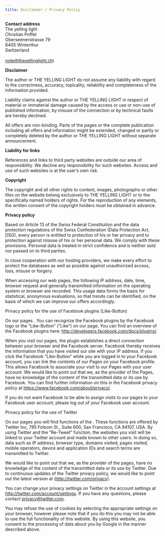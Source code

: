 ```yaml
---
title: Disclaimer / Privacy Policy
---
```

**Contact address**\
The yelling light\
Christian Poffet\
Oberseenerstrasse 79\
8405 Winterthur\
Switzerland\
\
note@theyellinglight.ch\

**Disclaimer**

The author or THE YELLING LIGHT do not assume any liability with regard to the correctness, accuracy, topicality, reliability and completeness of the information provided.

Liability claims against the author or THE YELLING LIGHT in respect of material or immaterial damage caused by the access or use or non-use of published information, by misuse of the connection or by technical faults are hereby declined.

All offers are non-binding. Parts of the pages or the complete publication including all offers and information might be extended, changed or partly or completely deleted by the author or THE YELLING LIGHT without separate announcement.

**Liability for links**

References and links to third party websites are outside our area of responsibility. We decline any responsibility for such websites. Access and use of such websites is at the user’s own risk.

**Copyright**

The copyright and all other rights to content, images, photographs or other files on the website belong exclusively to THE YELLING LIGHT or to the specifically named holders of rights. For the reproduction of any elements, the written consent of the copyright holders must be obtained in advance.

**Privacy policy**

Based on Article 13 of the Swiss Federal Constitution and the data protection regulations of the Swiss Confederation (Data Protection Act, DSG), every person is entitled to protection of his or her privacy and to protection against misuse of his or her personal data. We comply with these provisions. Personal data is treated in strict confidence and is neither sold nor passed on to third parties.

In close cooperation with our hosting providers, we make every effort to protect the databases as well as possible against unauthorized access, loss, misuse or forgery.

When accessing our web pages, the following IP address, date, time, browser request and generally transmitted information on the operating system or browser are recorded. This usage data forms the basis for statistical, anonymous evaluations, so that trends can be identified, on the basis of which we can improve our offers accordingly.

Privacy policy for the use of Facebook plugins (Like-Button)

On our pages . You can recognize the Facebook plugins by the Facebook logo or the “Like-Button” (“Like”) on our page. You can find an overview of the Facebook plugins here: http://developers.facebook.com/docs/plugins/.

When you visit our pages, the plugin establishes a direct connection between your browser and the Facebook server. Facebook thereby receives the information that you have visited our site with your IP address. If you click the Facebook “Like-Button” while you are logged in to your Facebook account, you can link the contents of our Pages on your Facebook profile. This allows Facebook to associate your visit to our Pages with your user account. We would like to point out that we, as the provider of the Pages, have no knowledge of the content of the transmitted data or its use by Facebook. You can find further information on this in the Facebook privacy policy at https://www.facebook.com/about/privacy/.

If you do not want Facebook to be able to assign visits to our pages to your Facebook user account, please log out of your Facebook user account.

Privacy policy for the use of Twitter

On our pages you will find functions of the . These functions are offered by Twitter Inc, 795 Folsom St., Suite 600, San Francisco, CA 94107, USA. By using Twitter and the “Re-Tweet” function, the websites you visit will be linked to your Twitter account and made known to other users. In doing so, data such as IP address, browser type, domains visited, pages visited, mobile operators, device and application IDs and search terms are transmitted to Twitter.

We would like to point out that we, as the provider of the pages, have no knowledge of the content of the transmitted data or its use by Twitter. Due to continuous updates of the Twitter privacy policy, we would like to point out the latest version at (http://twitter.com/privacy).

You can change your privacy settings on Twitter in the account settings at http://twitter.com/account/settings. If you have any questions, please contact privacy@twitter.com.

You may refuse the use of cookies by selecting the appropriate settings on your browser, however please note that if you do this you may not be able to use the full functionality of this website. By using this website, you consent to the processing of data about you by Google in the manner described above.